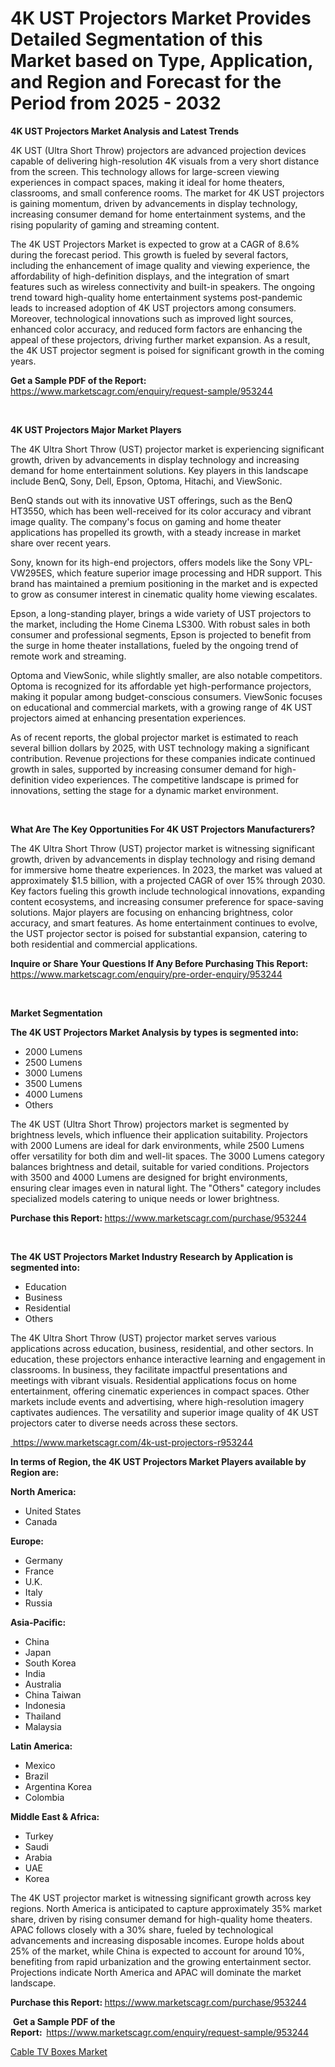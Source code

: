 <p><h1>4K UST Projectors Market Provides Detailed Segmentation of this Market based on Type, Application, and Region and Forecast for the Period from 2025 - 2032</h1></p><p><strong>4K UST Projectors Market Analysis and Latest Trends</strong></p>
<p><p>4K UST (Ultra Short Throw) projectors are advanced projection devices capable of delivering high-resolution 4K visuals from a very short distance from the screen. This technology allows for large-screen viewing experiences in compact spaces, making it ideal for home theaters, classrooms, and small conference rooms. The market for 4K UST projectors is gaining momentum, driven by advancements in display technology, increasing consumer demand for home entertainment systems, and the rising popularity of gaming and streaming content.</p><p>The 4K UST Projectors Market is expected to grow at a CAGR of 8.6% during the forecast period. This growth is fueled by several factors, including the enhancement of image quality and viewing experience, the affordability of high-definition displays, and the integration of smart features such as wireless connectivity and built-in speakers. The ongoing trend toward high-quality home entertainment systems post-pandemic leads to increased adoption of 4K UST projectors among consumers. Moreover, technological innovations such as improved light sources, enhanced color accuracy, and reduced form factors are enhancing the appeal of these projectors, driving further market expansion. As a result, the 4K UST projector segment is poised for significant growth in the coming years.</p></p>
<p><strong>Get a Sample PDF of the Report:&nbsp;</strong> <a href="https://www.marketscagr.com/enquiry/request-sample/953244?utm_campaign=2770&utm_medium=2&utm_source=Github&utm_content=ia&utm_term=05042025&utm_id=4k-ust-projectors">https://www.marketscagr.com/enquiry/request-sample/953244</a></p>
<p>&nbsp;</p>
<p><strong>4K UST Projectors Major Market Players</strong></p>
<p><p>The 4K Ultra Short Throw (UST) projector market is experiencing significant growth, driven by advancements in display technology and increasing demand for home entertainment solutions. Key players in this landscape include BenQ, Sony, Dell, Epson, Optoma, Hitachi, and ViewSonic. </p><p>BenQ stands out with its innovative UST offerings, such as the BenQ HT3550, which has been well-received for its color accuracy and vibrant image quality. The company's focus on gaming and home theater applications has propelled its growth, with a steady increase in market share over recent years.</p><p>Sony, known for its high-end projectors, offers models like the Sony VPL-VW295ES, which feature superior image processing and HDR support. This brand has maintained a premium positioning in the market and is expected to grow as consumer interest in cinematic quality home viewing escalates.</p><p>Epson, a long-standing player, brings a wide variety of UST projectors to the market, including the Home Cinema LS300. With robust sales in both consumer and professional segments, Epson is projected to benefit from the surge in home theater installations, fueled by the ongoing trend of remote work and streaming.</p><p>Optoma and ViewSonic, while slightly smaller, are also notable competitors. Optoma is recognized for its affordable yet high-performance projectors, making it popular among budget-conscious consumers. ViewSonic focuses on educational and commercial markets, with a growing range of 4K UST projectors aimed at enhancing presentation experiences.</p><p>As of recent reports, the global projector market is estimated to reach several billion dollars by 2025, with UST technology making a significant contribution. Revenue projections for these companies indicate continued growth in sales, supported by increasing consumer demand for high-definition video experiences. The competitive landscape is primed for innovations, setting the stage for a dynamic market environment.</p></p>
<p>&nbsp;</p>
<p><strong>What Are The Key Opportunities For 4K UST Projectors Manufacturers?</strong></p>
<p><p>The 4K Ultra Short Throw (UST) projector market is witnessing significant growth, driven by advancements in display technology and rising demand for immersive home theatre experiences. In 2023, the market was valued at approximately $1.5 billion, with a projected CAGR of over 15% through 2030. Key factors fueling this growth include technological innovations, expanding content ecosystems, and increasing consumer preference for space-saving solutions. Major players are focusing on enhancing brightness, color accuracy, and smart features. As home entertainment continues to evolve, the UST projector sector is poised for substantial expansion, catering to both residential and commercial applications.</p></p>
<p><strong>Inquire or Share Your Questions If Any Before Purchasing This Report:</strong> <a href="https://www.marketscagr.com/enquiry/pre-order-enquiry/953244?utm_campaign=2770&utm_medium=2&utm_source=Github&utm_content=ia&utm_term=05042025&utm_id=4k-ust-projectors">https://www.marketscagr.com/enquiry/pre-order-enquiry/953244</a></p>
<p>&nbsp;</p>
<p><strong>Market Segmentation</strong></p>
<p><strong>The 4K UST Projectors Market Analysis by types is segmented into:</strong></p>
<p><ul><li>2000 Lumens</li><li>2500 Lumens</li><li>3000 Lumens</li><li>3500 Lumens</li><li>4000 Lumens</li><li>Others</li></ul></p>
<p><p>The 4K UST (Ultra Short Throw) projectors market is segmented by brightness levels, which influence their application suitability. Projectors with 2000 Lumens are ideal for dark environments, while 2500 Lumens offer versatility for both dim and well-lit spaces. The 3000 Lumens category balances brightness and detail, suitable for varied conditions. Projectors with 3500 and 4000 Lumens are designed for bright environments, ensuring clear images even in natural light. The "Others" category includes specialized models catering to unique needs or lower brightness.</p></p>
<p><strong>Purchase this Report:&nbsp;</strong><a href="https://www.marketscagr.com/purchase/953244?utm_campaign=2770&utm_medium=2&utm_source=Github&utm_content=ia&utm_term=05042025&utm_id=4k-ust-projectors">https://www.marketscagr.com/purchase/953244</a></p>
<p>&nbsp;</p>
<p><strong>The 4K UST Projectors Market Industry Research by Application is segmented into:</strong></p>
<p><ul><li>Education</li><li>Business</li><li>Residential</li><li>Others</li></ul></p>
<p><p>The 4K Ultra Short Throw (UST) projector market serves various applications across education, business, residential, and other sectors. In education, these projectors enhance interactive learning and engagement in classrooms. In business, they facilitate impactful presentations and meetings with vibrant visuals. Residential applications focus on home entertainment, offering cinematic experiences in compact spaces. Other markets include events and advertising, where high-resolution imagery captivates audiences. The versatility and superior image quality of 4K UST projectors cater to diverse needs across these sectors.</p></p>
<p><a href="https://www.marketscagr.com/4k-ust-projectors-r953244?utm_campaign=2770&utm_medium=2&utm_source=Github&utm_content=ia&utm_term=05042025&utm_id=4k-ust-projectors">&nbsp;https://www.marketscagr.com/4k-ust-projectors-r953244</a></p>
<p><strong>In terms of Region, the 4K UST Projectors Market Players available by Region are:</strong></p>
<p>
    <p> <strong> North America: </strong>
        <ul>
            <li>United States</li>
            <li>Canada</li>
        </ul>
        </p> 
    <p> <strong> Europe: </strong>
        <ul>
            <li>Germany</li>
            <li>France</li>
            <li>U.K.</li>
            <li>Italy</li>
            <li>Russia</li>
        </ul>
        </p> 
    <p> <strong> Asia-Pacific: </strong>
        <ul>
            <li>China</li>
            <li>Japan</li>
            <li>South Korea</li>
            <li>India</li>
            <li>Australia</li>
            <li>China Taiwan</li>
            <li>Indonesia</li>
            <li>Thailand</li>
            <li>Malaysia</li>
        </ul>
        </p> 
    <p> <strong> Latin America: </strong>
        <ul>
            <li>Mexico</li>
            <li>Brazil</li>
            <li>Argentina Korea</li>
            <li>Colombia</li>
        </ul>
        </p> 
    <p> <strong> Middle East & Africa: </strong>
        <ul>
            <li>Turkey</li>
            <li>Saudi</li>
            <li>Arabia</li>
            <li>UAE</li>
            <li>Korea</li>
        </ul>
    </p>
    </p>
<p><p>The 4K UST projector market is witnessing significant growth across key regions. North America is anticipated to capture approximately 35% market share, driven by rising consumer demand for high-quality home theaters. APAC follows closely with a 30% share, fueled by technological advancements and increasing disposable incomes. Europe holds about 25% of the market, while China is expected to account for around 10%, benefiting from rapid urbanization and the growing entertainment sector. Projections indicate North America and APAC will dominate the market landscape.</p></p>
<p><strong>Purchase this Report: </strong><a href="https://www.marketscagr.com/purchase/953244?utm_campaign=2770&utm_medium=2&utm_source=Github&utm_content=ia&utm_term=05042025&utm_id=4k-ust-projectors">https://www.marketscagr.com/purchase/953244</a></p>
<p>&nbsp;<strong>Get a Sample PDF of the Report:&nbsp;&nbsp;</strong><a href="https://www.marketscagr.com/enquiry/request-sample/953244?utm_campaign=2770&utm_medium=2&utm_source=Github&utm_content=ia&utm_term=05042025&utm_id=4k-ust-projectors">https://www.marketscagr.com/enquiry/request-sample/953244</a></p>
<p><strong></strong></p>
<p><p><a href="https://github.com/berbelsagwan/Market-Research-Report-List-1/blob/main/cable-tv-boxes-market.md?utm_campaign=2770&utm_medium=2&utm_source=Github&utm_content=ia&utm_term=05042025&utm_id=4k-ust-projectors">Cable TV Boxes Market</a></p></p>